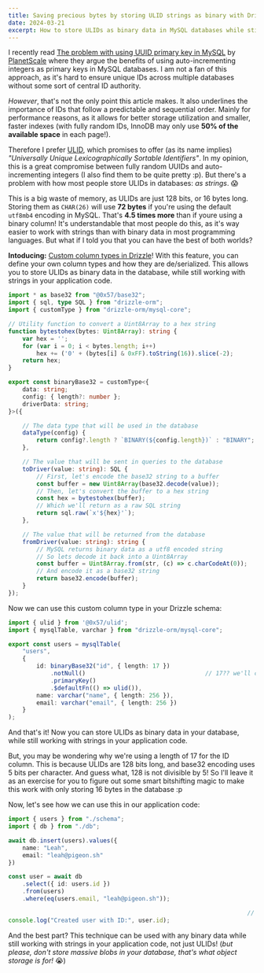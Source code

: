 ```yaml
---
title: Saving precious bytes by storing ULID strings as binary with Drizzle
date: 2024-03-21
excerpt: How to store ULIDs as binary data in MySQL databases while still working with strings in your application code using Drizzle's custom column types.
---
```


I recently read [The problem with using UUID primary key in MySQL](https://planetscale.com/blog/the-problem-with-using-a-uuid-primary-key-in-mysql) by [PlanetScale](https://planetscale.com/) where they argue the benefits of using auto-incrementing integers as primary keys in MySQL databases. I am not a fan of this approach, as it's hard to ensure unique IDs across multiple databases without some sort of central ID authority.

*However*, that's not the only point this article makes. It also underlines the importance of IDs that follow a predictable and sequential order. Mainly for performance reasons, as it allows for better storage utilization and smaller, faster indexes (with fully random IDs, InnoDB may only use **50% of the available space** in each page!).

Therefore I prefer [ULID](https://github.com/ulid/spec), which promises to offer (as its name implies) *"Universally Unique Lexicographically Sortable Identifiers"*. In my opinion, this is a great compromise between fully random UUIDs and auto-incrementing integers (I also find them to be quite pretty :p). But there's a problem with how most people store ULIDs in databases: *as strings*. 😱

This is a big waste of memory, as ULIDs are just 128 bits, or 16 bytes long. Storing them as `CHAR(26)` will use **72 bytes** if you're using the default `utf8mb4` encoding in MySQL. That's **4.5 times more** than if youre using a binary column! It's understandable that most people do this, as it's way easier to work with strings than with binary data in most programming languages. But what if I told you that you can have the best of both worlds?

**Intoducing:** [Custom column types in Drizzle](https://orm.drizzle.team/docs/custom-types)! With this feature, you can define your own column types and how they are de/serialized. This allows you to store ULIDs as binary data in the database, while still working with strings in your application code.

```ts
import * as base32 from "@0x57/base32";
import { sql, type SQL } from "drizzle-orm";
import { customType } from "drizzle-orm/mysql-core";

// Utility function to convert a Uint8Array to a hex string
function bytestohex(bytes: Uint8Array): string {
	var hex = '';
	for (var i = 0; i < bytes.length; i++)
		hex += ('0' + (bytes[i] & 0xFF).toString(16)).slice(-2);
	return hex;
}

export const binaryBase32 = customType<{
	data: string;
	config: { length?: number };
	driverData: string;
}>({

	// The data type that will be used in the database
	dataType(config) {
		return config?.length ? `BINARY(${config.length})` : "BINARY";
	},

	// The value that will be sent in queries to the database
	toDriver(value: string): SQL {
		// First, let's encode the base32 string to a buffer
		const buffer = new Uint8Array(base32.decode(value));
		// Then, let's convert the buffer to a hex string
		const hex = bytestohex(buffer);
		// Which we'll return as a raw SQL string
		return sql.raw(`x'${hex}'`);
	},

	// The value that will be returned from the database
	fromDriver(value: string): string {
		// MySQL returns binary data as a utf8 encoded string
		// So lets decode it back into a Uint8Array
		const buffer = Uint8Array.from(str, (c) => c.charCodeAt(0));
		// And encode it as a base32 string
		return base32.encode(buffer);
	}
});
```

Now we can use this custom column type in your Drizzle schema:

```ts
import { ulid } from '@0x57/ulid';
import { mysqlTable, varchar } from "drizzle-orm/mysql-core";

export const users = mysqlTable(
	"users",
	{
		id: binaryBase32("id", { length: 17 })
			.notNull()									// 17?? we'll come back to this...
			.primaryKey()
			.$defaultFn(() => ulid()),
		name: varchar("name", { length: 256 }),
		email: varchar("email", { length: 256 })
	}
);
```

And that's it! Now you can store ULIDs as binary data in your database, while still working with strings in your application code. 

But, you may be wondering why we're using a length of 17 for the ID column. This is because ULIDs are 128 bits long, and base32 encoding uses 5 bits per character. And guess what, 128 is not divisible by 5! So I'll leave it as an exercise for you to figure out some smart bitshifting magic to make this work with only storing 16 bytes in the database :p

Now, let's see how we can use this in our application code:

```ts
import { users } from "./schema";
import { db } from "./db";

await db.insert(users).values({
	name: "Leah",
	email: "leah@pigeon.sh"
})

const user = await db
	.select({ id: users.id })
	.from(users)
	.where(eq(users.email, "leah@pigeon.sh"));

																	// "01HSF4ESKKTVHKREJMEXDWYE5F"
console.log("Created user with ID:", user.id);
```

And the best part? This technique can be used with any binary data while still working with strings in your application code, not just ULIDs! (*but please, don't store massive blobs in your database, that's what object storage is for!* 😭)

